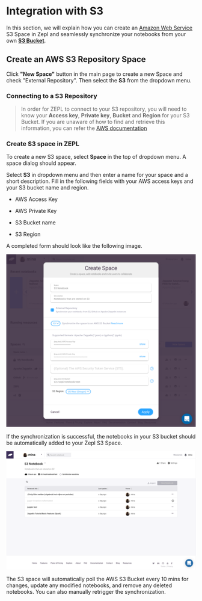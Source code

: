 # Integration with S3

In this section, we will explain how you can create an [Amazon Web Service](https://aws.amazon.com/) S3 Space in Zepl and seamlessly synchronize your notebooks from your own [**S3 Bucket**](https://aws.amazon.com/s3/).

## Create an AWS S3 Repository Space
Click **"New Space"** button in the main page to create a new Space and check "External Repository".
Then select the **S3** from the dropdown menu.

### Connecting to a S3 Repository
> In order for ZEPL to connect to your S3 repository, you will need to know your **Access key**, **Private key**, **Bucket** and **Region** for your S3 Bucket.
> If you are unaware of how to find and retrieve this information, you can refer the [AWS documentation](http://docs.aws.amazon.com/IAM/latest/UserGuide/introduction.html)

### Create S3 space in ZEPL
To create a new S3 space, select **Space** in the top of dropdown menu. A space dialog should appear.

Select **S3** in dropdown menu and then enter a name for your space and a short description.
Fill in the following fields with your AWS access keys and your S3 bucket name and region.

- AWS Access Key

- AWS Private Key 

- S3 Bucket name

- S3 Region 

A completed form should look like the following image.

<img src="../../img/create_new_s3.png" class="image-box big-img"/>

If the synchronization is successful, the notebooks in your S3 bucket should be automatically added to your Zepl S3 Space.

<img src="../../img/manage_s3.png" class="image-box big-img"/>

The S3 space will automatically poll the AWS S3 Bucket every 10 mins for changes, update any modified notebooks, and remove any deleted notebooks. You can also manually retrigger the synchronization.
